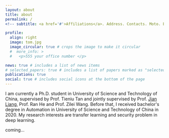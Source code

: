 ```yaml
---
layout: about
title: about
permalink: /
<!-- subtitle: <a href='#'>Affiliations</a>. Address. Contacts. Moto. Etc. -->

profile:
  align: right
  image: tom.jpg
  image_circular: true # crops the image to make it circular
  #  more_info: >
  #   <p>555 your office number </p>

news: true # includes a list of news items
# selected_papers: true # includes a list of papers marked as "selected={true}"
publications: true
social: true # includes social icons at the bottom of the page
---
```


I am currently a Ph.D. student in University of Science and Technology of China, supervised by Prof. Tieniu Tan and jointly supervised by Prof. <a href="https://liangjian.xyz/">Jian Liang</a>, Prof. Ran He and Prof. Zilei Wang. Before that, I received bachelor's degree in Automation in University of Science and Technology of China in 2020. My research interests are transfer learning and security problem in deep learning.

coming...

<!-- Put your address / P.O. box / other info right below your picture. You can also disable any of these elements by editing `profile` property of the YAML header of your `_pages/about.md`. Edit `_bibliography/papers.bib` and Jekyll will render your [publications page](/al-folio/publications/) automatically.-->

<!--  Link to your social media connections, too. This theme is set up to use [Font Awesome icons](https://fontawesome.com/) and [Academicons](https://jpswalsh.github.io/academicons/), like the ones below. Add your Facebook, Twitter, LinkedIn, Google Scholar, or just disable all of them.-->
